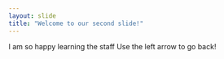 ```yaml
---
layout: slide
title: "Welcome to our second slide!"
---
```

I am so happy learning the staff
Use the left arrow to go back!
